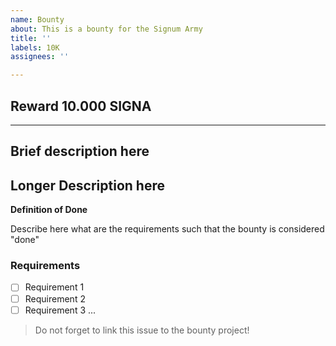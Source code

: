 ```yaml
---
name: Bounty
about: This is a bounty for the Signum Army
title: ''
labels: 10K
assignees: ''

---
```


## Reward 10.000 SIGNA
---------------------------------------------------------------
Brief description here
---------------------------------------------------------------
Longer Description here
---------------------------------------------------------------
**Definition of Done**

Describe here what are the requirements such that the bounty is considered "done"

### Requirements 

- [ ] Requirement 1
- [ ] Requirement 2
- [ ] Requirement 3
...

> Do not forget to link this issue to the bounty project!
